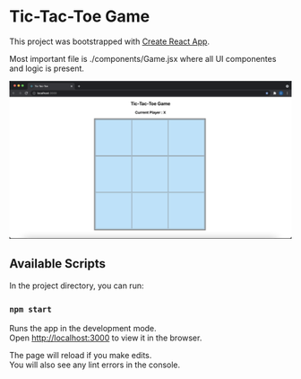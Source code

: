 # Tic-Tac-Toe Game

This project was bootstrapped with [Create React App](https://github.com/facebook/create-react-app).

Most important file is ./components/Game.jsx where all UI componentes and logic is present.

![Image](https://raw.githubusercontent.com/dpdalsania/tic-tac-toe-game/main/src/img/Game%20Screen%20Shot.png)

## Available Scripts

In the project directory, you can run:

### `npm start`

Runs the app in the development mode.\
Open [http://localhost:3000](http://localhost:3000) to view it in the browser.

The page will reload if you make edits.\
You will also see any lint errors in the console.
